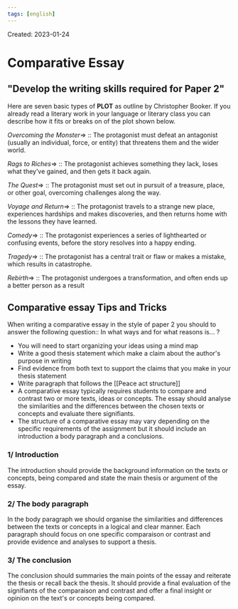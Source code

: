 ```yaml
---
tags: [english] 
---
```

Created: 2023-01-24

# Comparative Essay
## "Develop the writing skills required for Paper 2"
Here are seven basic types of **PLOT** as outline by Christopher Booker. If you already read a literary work in your language or literary class you can describe how it fits or breaks on of the plot shown below.

*Overcoming the Monster*=> :: The protagonist must defeat an antagonist (usually an individual, force, or entity) that threatens them and the wider world. 
<!--SR:!2023-02-22,19,250-->

*Rags to Riches*=> :: The protagonist achieves something they lack, loses what they’ve gained, and then gets it back again. 
<!--SR:!2023-02-18,16,250-->

*The Quest*=> :: The protagonist must set out in pursuit of a treasure, place, or other goal, overcoming challenges along the way. 
<!--SR:!2023-03-26,38,250-->

*Voyage and Return*=> :: The protagonist travels to a strange new place, experiences hardships and makes discoveries, and then returns home with the lessons they have learned. 
<!--SR:!2023-03-02,25,250-->

*Comedy*=> :: The protagonist experiences a series of lighthearted or confusing events, before the story resolves into a happy ending. 
<!--SR:!2023-02-24,21,250-->

*Tragedy*=> :: The protagonist has a central trait or flaw or makes a mistake, which results in catastrophe. 
<!--SR:!2023-02-22,20,250-->

*Rebirth*=> :: The protagonist undergoes a transformation, and often ends up a better person as a result
<!--SR:!2023-02-27,22,250-->

## Comparative essay Tips and Tricks
When writing a comparative essay in the style of paper 2 you should to answer the following question:: In what ways and for what reasons is… ?
<!--SR:!2023-03-19,30,230-->

- You will need to start organizing your ideas using a mind map
- Write a good thesis statement which make a claim about the author's purpose in writing
- Find evidence from both text to support the claims that you make in your thesis statement
- Write paragraph that follows the [[Peace act structure]]
- A comparative essay typically requires students to compare and contrast two or more texts, ideas or concepts. The essay should analyse the similarities and the differences between the chosen texts or concepts and evaluate there signifiants. 
- The structure of a comparative essay may vary depending on the specific requirements of the assignment but it should include an introduction a body paragraph and a conclusions. 

### 1/ Introduction
The introduction should provide the background information on the texts or concepts, being compared and state the main thesis or argument of the essay.

### 2/ The body paragraph
In the body paragraph we should organise the similarities and differences between the texts or concepts in a logical and clear manner. Each paragraph should focus on one specific comparaison or contrast and provide evidence and analyses to support a thesis. 

### 3/ The conclusion
The conclusion should summaries the main points of the essay and reiterate the thesis or recall back the thesis. It should provide a final evaluation of the signifiants of the comparaison and contrast and offer a final insight or opinion on the text's or concepts being compared. 
